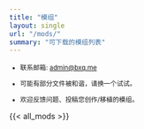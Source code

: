 ```yaml
---
title: "模组"
layout: single
url: "/mods/"
summary: "可下载的模组列表"
---
```


<small>

- 联系邮箱: [admin@bxq.me](mailto:admin@bxq.me)

- 可能有部分文件被和谐，请换一个试试。

- 欢迎反馈问题、投稿您创作/移植的模组。

</small>

{{< all_mods >}}

